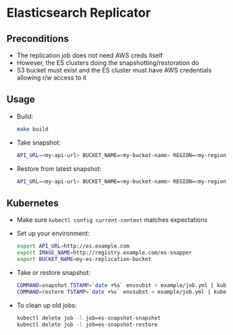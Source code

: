 # Elasticsearch Replicator

## Preconditions

- The replication job does not need AWS creds itself
- However, the ES clusters doing the snapshotting/restoration do
- S3 bucket must exist and the ES cluster must have AWS credentials allowing r/w access to it

## Usage

- Build:

    ```sh
    make build
    ```

- Take snapshot:

    ```sh
    API_URL=<my-api-url> BUCKET_NAME=<my-bucket-name> REGION=<my-region> make snapshot
    ```

- Restore from latest snapshot:

    ```sh
    API_URL=<my-api-url> BUCKET_NAME=<my-bucket-name> REGION=<my-region> make restore
    ```

## Kubernetes

- Make sure `kubectl config current-context` matches expectations
- Set up your environment:

    ```sh
    export API_URL=http://es.example.com
    export IMAGE_NAME=http://registry.example.com/es-snapper
    export BUCKET_NAME=my-es-replication-bucket
    ```

- Take or restore snapshot:

    ```sh
    COMMAND=snapshot TSTAMP=`date +%s` envsubst < example/job.yml | kubectl create -f -
    COMMAND=restore TSTAMP=`date +%s` envsubst < example/job.yml | kubectl create -f -
    ```

- To clean up old jobs:

    ```sh
    kubectl delete job -l job=es-snapshot-snapshot
    kubectl delete job -l job=es-snapshot-restore
    ```
